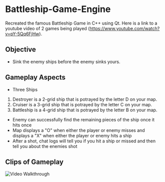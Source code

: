 # Battleship-Game-Engine

Recreated the famous Battleship Game in C++ using Qt. Here is a link to a youtube video of 2 games being played (https://www.youtube.com/watch?v=pY-5Qq6FjHw).

## Objective

* Sink the enemy ships before the enemy sinks yours.

## Gameplay Aspects

* Three Ships
1. Destroyer is a 2-grid ship that is potrayed by the letter D on your map.
2. Cruiser is a 3-grid ship that is potrayed by the letter C on your map.
3. Battleship is a 4-grid ship that is potrayed by the letter B on your map.
* Enemy can successfully find the remaining pieces of the ship once it hits once
* Map displays a "O" when either the player or enemy misses and displays a "X" when either the player or enemy hits a ship
* After a shot, chat logs will tell you if you hit a ship or missed and then tell you about the enemies shot

## Clips of Gameplay

<img src='http://g.recordit.co/LRGMQBydfp.gif' title='Video Walkthrough' width='' alt='Video Walkthrough'/>
